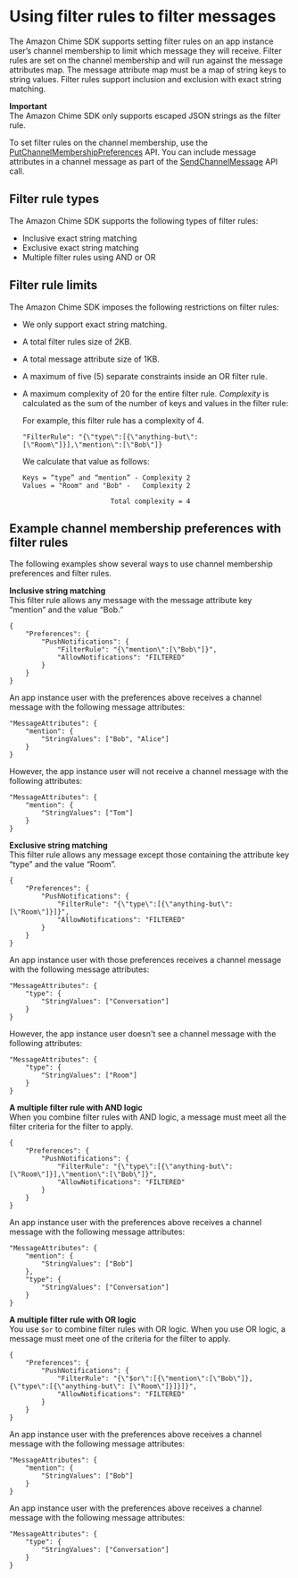 # Using filter rules to filter messages<a name="filter-msgs"></a>

The Amazon Chime SDK supports setting filter rules on an app instance user’s channel membership to limit which message they will receive\. Filter rules are set on the channel membership and will run against the message attributes map\. The message attribute map must be a map of string keys to string values\. Filter rules support inclusion and exclusion with exact string matching\.

**Important**  
The Amazon Chime SDK only supports escaped JSON strings as the filter rule\.

To set filter rules on the channel membership, use the [PutChannelMembershipPreferences](https://docs.aws.amazon.com/chime/latest/APIReference/API_messaging-chime_PutChannelMembershipPreferences.html) API\. You can include message attributes in a channel message as part of the [SendChannelMessage](https://docs.aws.amazon.com/chime/latest/APIReference/API_messaging-chime_SendChannelMessage.html) API call\.

## Filter rule types<a name="filter-rule-types"></a>

The Amazon Chime SDK supports the following types of filter rules: 
+ Inclusive exact string matching
+ Exclusive exact string matching
+ Multiple filter rules using AND or OR

## Filter rule limits<a name="filter-rule-limits"></a>

The Amazon Chime SDK imposes the following restrictions on filter rules:
+ We only support exact string matching\.
+ A total filter rules size of 2KB\.
+ A total message attribute size of 1KB\.
+ A maximum of five \(5\) separate constraints inside an OR filter rule\.
+ A maximum complexity of 20 for the entire filter rule\. *Complexity* is calculated as the sum of the number of keys and values in the filter rule:

  For example, this filter rule has a complexity of 4\.

  ```
  "FilterRule": "{\"type\":[{\"anything-but\": [\"Room\"]}],\"mention\":[\"Bob\"]}
  ```

  We calculate that value as follows:

  ```
  Keys = “type” and “mention” - Complexity 2
  Values = "Room" and "Bob" -   Complexity 2
  
                        Total complexity = 4
  ```

## Example channel membership preferences with filter rules<a name="example-preference-rule"></a>

The following examples show several ways to use channel membership preferences and filter rules\.

**Inclusive string matching**  
 This filter rule allows any message with the message attribute key “mention” and the value “Bob\.” 

```
{
    "Preferences": {
        "PushNotifications": {
            "FilterRule": "{\"mention\":[\"Bob\"]}",
            "AllowNotifications": "FILTERED"
        }
    }
}
```

An app instance user with the preferences above receives a channel message with the following message attributes:

```
"MessageAttributes": {
    "mention": {
        "StringValues": ["Bob", "Alice"]
    }
}
```

However, the app instance user will not receive a channel message with the following attributes:

```
"MessageAttributes": {
    "mention": {
        "StringValues": ["Tom"]
    }
}
```

**Exclusive string matching**  
 This filter rule allows any message except those containing the attribute key “type” and the value “Room”\. 

```
{
    "Preferences": {
        "PushNotifications": {
            "FilterRule": "{\"type\":[{\"anything-but\": [\"Room\"]}]}",
            "AllowNotifications": "FILTERED"
        }
    }
}
```

An app instance user with those preferences receives a channel message with the following message attributes:

```
"MessageAttributes": {
    "type": {
        "StringValues": ["Conversation"]
    }
}
```

However, the app instance user doesn't see a channel message with the following attributes:

```
"MessageAttributes": {
    "type": {
        "StringValues": ["Room"]
    }
}
```

**A multiple filter rule with AND logic**  
When you combine filter rules with AND logic, a message must meet all the filter criteria for the filter to apply\.

```
{
    "Preferences": {
        "PushNotifications": {
            "FilterRule": "{\"type\":[{\"anything-but\": [\"Room\"]}],\"mention\":[\"Bob\"]}",
            "AllowNotifications": "FILTERED"
        }
    }
}
```

An app instance user with the preferences above receives a channel message with the following message attributes:

```
"MessageAttributes": {
    "mention": {
        "StringValues": ["Bob"]
    },
    "type": {
        "StringValues": ["Conversation"]
    }
}
```

**A multiple filter rule with OR logic**  
You use `$or` to combine filter rules with OR logic\. When you use OR logic, a message must meet one of the criteria for the filter to apply\. 

```
{
    "Preferences": {
        "PushNotifications": {
            "FilterRule": "{\"$or\":[{\"mention\":[\"Bob\"]},{\"type\":[{\"anything-but\": [\"Room\"]}]}]}",
            "AllowNotifications": "FILTERED"
        }
    }
}
```

An app instance user with the preferences above receives a channel message with the following message attributes:

```
"MessageAttributes": {
    "mention": {
        "StringValues": ["Bob"]
    }
}
```

An app instance user with the preferences above receives a channel message with the following message attributes:

```
"MessageAttributes": {
    "type": {
        "StringValues": ["Conversation"]
    }
}
```